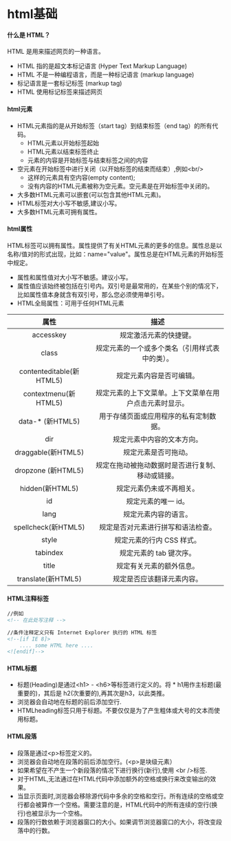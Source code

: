# html基础

####  什么是 HTML？
HTML 是用来描述网页的一种语言。
* HTML 指的是超文本标记语言 (Hyper Text Markup Language)
* HTML 不是一种编程语言，而是一种标记语言 (markup language)
* 标记语言是一套标记标签 (markup tag)
* HTML 使用标记标签来描述网页

####  html元素
* HTML元素指的是从开始标签（start tag）到结束标签（end tag）的所有代码。
  * HTML元素以开始标签起始
  * HTML元素以结束标签终止
  * 元素的内容是开始标签与结束标签之间的内容
* 空元素在开始标签中进行关闭（以开始标签的结束而结束）,例如&lt;br/&gt;
  * 这样的元素具有空内容(empty content);
  * 没有内容的HTML元素被称为空元素。空元素是在开始标签中关闭的。
* 大多数HTML元素可以嵌套(可以包含其他HTML元素)。
* HTML标签对大小写不敏感,建议小写。
* 大多数HTML元素可拥有属性。

#### html属性
HTML标签可以拥有属性。属性提供了有关HTML元素的更多的信息。属性总是以名称/值对的形式出现，比如：name="value"。属性总是在HTML元素的开始标签中规定。
* 属性和属性值对大小写不敏感。建议小写。
* 属性值应该始终被包括在引号内。双引号是最常用的，在某些个别的情况下，比如属性值本身就含有双引号，那么您必须使用单引号。
* HTML全局属性：可用于任何HTML元素

|属性|描述|
|:----:|:-----:|
|accesskey|规定激活元素的快捷键。|
|class|	规定元素的一个或多个类名（引用样式表中的类）。|
|contenteditable(新HTML5)|	规定元素内容是否可编辑。|
|contextmenu(新HTML5)	|规定元素的上下文菜单。上下文菜单在用户点击元素时显示。|
|data-*	(新HTML5)|用于存储页面或应用程序的私有定制数据。|
|dir	|规定元素中内容的文本方向。|
|draggable(新HTML5)|	规定元素是否可拖动。|
|dropzone	(新HTML5)|规定在拖动被拖动数据时是否进行复制、移动或链接。|
|hidden(新HTML5)	|规定元素仍未或不再相关。|
|id	|规定元素的唯一 id。|
|lang	|规定元素内容的语言。|
|spellcheck(新HTML5)	|规定是否对元素进行拼写和语法检查。|
|style	|规定元素的行内 CSS 样式。|
|tabindex	|规定元素的 tab 键次序。|
|title	|规定有关元素的额外信息。|
|translate(新HTML5)|	规定是否应该翻译元素内容。|

####  HTML注释标签

```xml
//例如
<!-- 在此处写注释 -->

//条件注释定义只有 Internet Explorer 执行的 HTML 标签
<!--[if IE 8]>
    .... some HTML here ....
<![endif]-->

```

####  HTML标题
* 标题(Heading)是通过&lt;h1&gt; - &lt;h6&gt;等标签进行定义的。将 * h1用作主标题(最重要的)，其后是 h2(次重要的),再其次是h3，以此类推。
* 浏览器会自动地在标题的前后添加空行.
* HTMLheading标签只用于标题。不要仅仅是为了产生粗体或大号的文本而使用标题。

####  HTML段落
* 段落是通过&lt;p&gt;标签定义的。
* 浏览器会自动地在段落的前后添加空行。(&lt;p&gt;是块级元素）
* 如果希望在不产生一个新段落的情况下进行换行(新行),使用 &lt;br /&gt;标签.
* 对于HTML,无法通过在HTML代码中添加额外的空格或换行来改变输出的效果。
* 当显示页面时,浏览器会移除源代码中多余的空格和空行。所有连续的空格或空行都会被算作一个空格。需要注意的是，HTML代码中的所有连续的空行(换行)也被显示为一个空格。
* 段落的行数依赖于浏览器窗口的大小。如果调节浏览器窗口的大小，将改变段落中的行数。
